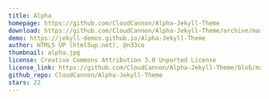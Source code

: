 ```yaml
---
title: Alpha
homepage: https://github.com/CloudCannon/Alpha-Jekyll-Theme
download: https://github.com/CloudCannon/Alpha-Jekyll-Theme/archive/master.zip
demo: https://jekyll-demos.github.io/Alpha-Jekyll-Theme
author: HTML5 UP (html5up.net), @n33co
thumbnail: alpha.jpg
license: Creative Commons Attribution 3.0 Unported License
license_link: https://github.com/CloudCannon/Alpha-Jekyll-Theme/blob/master/LICENSE.txt
github_repo: CloudCannon/Alpha-Jekyll-Theme
stars: 22
---
```

